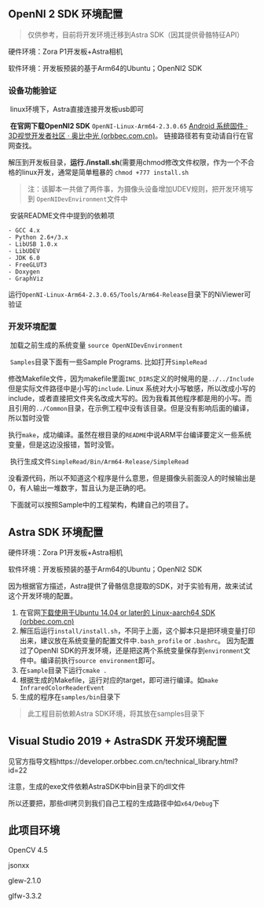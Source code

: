 ## OpenNI 2 SDK 环境配置
> 仅供参考，目前将开发环境迁移到Astra SDK（因其提供骨骼特征API）

硬件环境：Zora P1开发板+Astra相机

软件环境：开发板预装的基于Arm64的Ubuntu；OpenNI2 SDK

### 设备功能验证

​    linux环境下，Astra直接连接开发板usb即可

​	**在官网下载OpenNI2 SDK**  `OpenNI-Linux-Arm64-2.3.0.65` [Android 系统固件 · 3D视觉开发者社区 · 奥比中光 (orbbec.com.cn)](https://developer.orbbec.com.cn/download.html?id=64)。 链接路径若有变动请自行在官网查找。

​	解压到开发板目录，**运行./install.sh**(需要用chmod修改文件权限，作为一个不合格的linux开发，通常是简单粗暴的 `chmod +777 install.sh`

> 注：该脚本一共做了两件事，为摄像头设备增加UDEV规则，把开发环境写到 `OpenNIDevEnvironment`文件中

​	安装README文件中提到的依赖项	

```
- GCC 4.x
- Python 2.6+/3.x
- LibUSB 1.0.x
- LibUDEV
- JDK 6.0
- FreeGLUT3
- Doxygen
- GraphViz
```

​	运行`OpenNI-Linux-Arm64-2.3.0.65/Tools/Arm64-Release`目录下的NiViewer可验证

### 开发环境配置

​	加载之前生成的系统变量 `source OpenNIDevEnvironment`

​	`Samples`目录下面有一些Sample Programs. 比如打开`SimpleRead`

​	修改Makefile文件，因为makefile里面`INC_DIRS`定义的时候用的是`../../Include`但是实际文件路径中是小写的`include`. Linux 系统对大小写敏感，所以改成小写的include，或者直接把文件夹名改成大写的。因为我看其他程序都是用的小写。而且引用的`../Common`目录，在示例工程中没有该目录。但是没有影响后面的编译，所以暂时没管

​	执行`make`，成功编译。虽然在根目录的`README`中说ARM平台编译要定义一些系统变量，但是这边没报错，暂时没管。

​	执行生成文件`SimpleRead/Bin/Arm64-Release/SimpleRead`

​	没看源代码，所以不知道这个程序是什么意思，但是摄像头前面没人的时候输出是0，有人输出一堆数字，暂且认为是正确的吧。

​	下面就可以按照Sample中的工程架构，构建自己的项目了。

## Astra SDK 环境配置
硬件环境：Zora P1开发板+Astra相机

软件环境：开发板预装的基于Arm64的Ubuntu；OpenNI2 SDK

因为根据官方描述，Astra提供了骨骼信息提取的SDK，对于实验有用，故来试试这个开发环境的配置。

1. 在官网[下载使用于Ubuntu 14.04 or later的 Linux-aarch64 SDK (orbbec.com.cn)](https://api.orbbec.com.cn/uploads/files/AstraSDK-v2.1.1-24f74b8b15-20200426T012326Z-Linux-aarch64.tar.gz)
2. 解压后运行`install/install.sh`，不同于上面，这个脚本只是把环境变量打印出来，建议放在系统变量的配置文件中`.bash_profile` or `.bashrc`。 因为配置过了OpenNI SDK的开发环境，还是把这两个系统变量保存到`environment`文件中。编译前执行`source environment`即可。
3. 在`sample`目录下运行`cmake .`
4. 根据生成的Makefile，运行对应的target，即可进行编译。如`make InfraredColorReaderEvent ` 
5. 生成的程序在`samples/bin`目录下

> 此工程目前依赖Astra SDK环境，将其放在samples目录下

## Visual Studio 2019 + AstraSDK 开发环境配置
见官方指导文档https://developer.orbbec.com.cn/technical_library.html?id=22

注意，生成的exe文件依赖AstraSDK中bin目录下的dll文件

所以还要把，那些dll拷贝到我们自己工程的生成路径中如`x64/Debug`下



## 此项目环境

OpenCV 4.5

jsonxx

glew-2.1.0

glfw-3.3.2